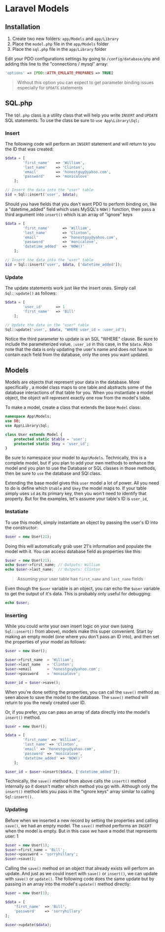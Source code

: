 # Laravel Models

## Installation

1. Create two new folders: `app/Models` and `app/Library`
1. Place the `model.php` file in the `app/Models` folder
1. Place the `sql.php` file in the `app/Library` folder

Edit your PDO configurations settings by going to `/config/database/php` and adding this line to the "connections / mysql" array:

```php
'options' => [PDO::ATTR_EMULATE_PREPARES => TRUE]
```

> Without this option you can expect to get parameter binding issues especially for `UPDATE` statements

## SQL.php

The `SQl.php` class is a utility class that will help you write `INSERT` and `UPDATE` SQL statements. To use the class be sure to `use App\Library\Sql;`

### Insert

The following code will perform an `INSERT` statement and will return to you the ID that was created:

```php
$data = [
		'first_name'   => 'William',
		'last_name'    => 'Clinton',
		'email'        => 'honestguy@yahoo.com',
		'password'     => 'monicalove'
	];

// Insert the data into the "user" table
$id = Sql::insert('user', $data);
```

Should you have fields that you don't want PDO to perform binding on, like a "datetime_added" field which uses MySQL's `NOW()` function, then pass a third argument into `insert()` which is an array of "ignore" keys

```php
$data = [
		'first_name'      => 'William',
		'last_name'       => 'Clinton',
		'email'           => 'honestguy@yahoo.com',
		'password'        => 'monicalove',
		'datetime_added'  => 'NOW()'
	];

// Insert the data into the "user" table
$id = Sql::insert('user', $data, ['datetime_added']);
```

### Update

The update statements work just like the insert ones. Simply call `Sql::update()` as follows:

```php
$data = [
		'user_id'      => 1
		'first_name'   => 'Bill'
	];

// Update the data in the "user" table
Sql::update('user', $data, "WHERE user_id = :user_id");
```

Notice the third parameter to update is an SQL "WHERE" clause. Be sure to include the parameterized value, `:user_id` in this case, in the `$data`. Also note that the data is only updating the user's name and does not have to contain each field from the database, only the ones you want updated.


## Models

Models are objects that represent your data in the database. More specifically , a model class maps to one table and abstracts some of the database interactions of that table for you. When you instantiate a model object, the object will represent exactly one row from the model's table.

To make a model, create a class that extends the base `Model` class:

```php
namespace App\Models;
use DB;
use App\Library\Sql;

class User extends Model {
	protected static $table = 'user';
	protected static $key = 'user_id';
}
```

Be sure to namespace your model to `App\Models`. Technically, this is a complete model, but if you plan to add your own methods to enhance the model and you plan to use the Database or SQL classes in those methods, then be sure to `use` the database and SQl class.

Extending the base model gives this `user` model a lot of power. All you need to do is define which `$table` and `$key` the model maps to. If your table simply uses `id` as its primary key, then you won't need to identify that property. But for the examples, let's assume your table's ID is `user_id`,

### Instatiate

To use this model, simply instantiate an object by passing the user's ID into the constructor:

```php
$user = new User(21);
```

Doing this will automatically grab user 21's information and populate the model with it. You can access database field as properties like this:

```php
$user = new User(21);
echo $user->first_name; // Outputs: William
echo $user->last_name;  // Outputs: Clinton
```

> Assuming your user table has `first_name` and `last_name` fields

Even though the `$user` variable is an object, you can echo the `$user` variable to get the output of it's data. This is probably only useful for debugging:

```php
echo $user;
```

### Inserting

While you could write your own insert logic on your own (using `Sql::insert()` from above), models make this super convenient. Start by making an empty model (one where you don't pass an ID into), and then set the properties of your model as follows:

```php
$user = new User();

$user->first_name  = 'William';
$user->last_name   = 'Clinton';
$user->email       = 'honestguy@yahoo.com';
$user->password    = 'monicalove';

$user_id = $user->save();
```

When you're done setting the properties, you can call the `save()` method as seen above to save the model to the database. The `save()` method will return to you the newly created user ID.

Or, if you prefer, you can pass an array of data directly into the model's `insert()` method. 

```php
$user = new User();

$data = [
		'first_name' => 'William',
		'last_name' => 'Clinton',
		'email' => 'honestguy@yahoo.com',
		'password' => 'monicalove',
		'datetime_added' => 'NOW()'
	];

$user_id = $user->insert($data, ['datetime_added']);
```
Technically, the `save()` method from above calls the `insert()` method internally so it doesn't matter which method you go with. Although only the `insert()` method lets you pass in the "ignore keys" array similar to calling `Sql:insert()`.

### Updating

Before when we inserted a new record by setting the properties and calling `save()`, we had an empty model. The `save()` method performs an `INSERT` when the model is empty. But in this case we have a model that represents user: 1

```php
$user = new User(1);
$user->first_name = 'Bill';
$user->password = 'sorryhillary';
$user->save();
```

Calling the `save()` method on an object that already exists will perform an update. And just as we could insert with `save()` or `insert()`, we can update with `save()` or `update()`. The following code does the same update but by passing in an array into the model's `update()` method directly:

```php
$user = new User(1);

$data = [
	'first_name'  => 'Bill',
	'password'    => 'sorryhillary'
];

$user->update($data);
```


